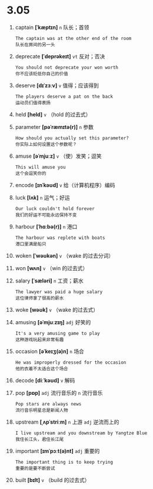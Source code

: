 # 3.05

1. captain **[ˈkæptɪn]** `n` 队长；首领

   ```
   The captain was at the other end of the room
   队长在房间的另一头
   ```

2. deprecate **[ˈdeprəkeɪt]** `vt` 反对；否决

   ```
   You should not deprecate your won worth
   你不应该贬低你自己的价值
   ```

3. deserve **[dɪˈzɜːv]** `v` 值得；应该得到

   ```
   The players deserve a pat on the back
   运动员们值得表扬
   ```

4. held **[held]** `v` （hold 的过去式）

5. parameter **[pəˈræmɪtə(r)]** `n` 参数

   ```
   How should you actually set this parameter?
   你实际上如何设置这个参数呢？
   ```

6. amuse **[əˈmjuːz]** `v` （使）发笑；逗笑

   ```
   This will amuse you
   这个会逗笑你的
   ```

7. encode **[ɪnˈkəʊd]** `v` 给（计算机程序）编码

8. luck **[lʌk]** `n` 运气；好运

   ```
   Our luck couldn't hold forever
   我们的好运不可能永远保持不变
   ```

9. harbour **[ˈhɑːbə(r)]** `n` 港口

   ```
   The harbour was replete with boats
   港口里满是船只
   ```

10. woken **[ˈwəʊkən]** `v` （wake 的过去分词）

11. won **[wʌn]** `v` （win 的过去式）

12. salary **[ˈsæləri]** `n` 工资；薪水

    ```
    The lawyer was paid a huge salary
    这位律师拿了很高的薪水
    ```

13. woke **[wəʊk]** `v` （wake 的过去式）

14. amusing **[əˈmjuːzɪŋ]** `adj` 好笑的

    ```
    It's a very amusing game to play
    这种游戏玩起来非常有趣
    ```

15. occasion **[əˈkeɪʒ(ə)n]** `n` 场合

    ```
    He was improperly dressed for the occasion
    他的衣着不太适合这个场合
    ```

16. decode **[diːˈkəʊd]** `v` 解码

17. pop **[pɒp]** `adj` 流行音乐的 `n` 流行音乐

    ```
    Pop stars are always news
    流行音乐明星总是新闻人物
    ```

18. upstream **[ˌʌpˈstriːm]** `n` 上游 `adj` 逆流而上的

    ```
    I live upstream and you downstream by Yangtze Blue
    我住长江头，君住长江尾
    ```

19. important **[ɪmˈpɔːt(ə)nt]** `adj` 重要的

    ```
    The important thing is to keep trying
    重要的是要不断尝试
    ```

20. built **[bɪlt]** `v` （build 的过去式）
